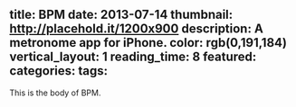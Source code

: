 title: BPM
date: 2013-07-14
thumbnail: http://placehold.it/1200x900
description: A metronome app for iPhone.
color: rgb(0,191,184)
vertical_layout: 1
reading_time: 8
featured:
categories:
tags:
---

This is the body of BPM.